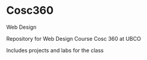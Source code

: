 # Cosc360
Web Design

Repository for Web Design Course Cosc 360 at UBCO

Includes projects and labs for the class

